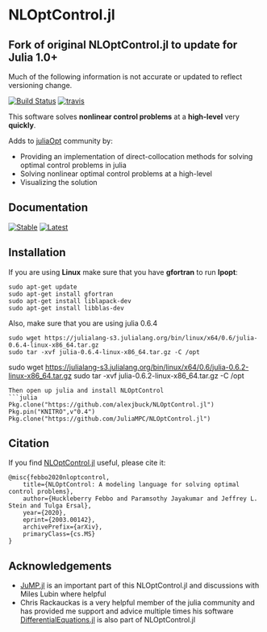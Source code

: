 # NLOptControl.jl

## Fork of original NLOptControl.jl to update for Julia 1.0+
Much of the following information is not accurate or updated to reflect versioning change.


[![Build Status](https://ci.appveyor.com/api/projects/status/f480ahs29c85m6ne?svg=true)](https://ci.appveyor.com/project/huckl3b3rry87/nloptcontrol-jl)
[![travis](https://travis-ci.org/alexjbuck/NLOptControl.jl.svg?branch=master)](https://travis-ci.org/alexjbuck/NLOptControl.jl)

This software solves **nonlinear control problems** at a **high-level** very **quickly**.

Adds to [juliaOpt](http://www.juliaopt.org/) community by:
 * Providing an implementation of direct-collocation methods for solving optimal control problems in julia
 * Solving nonlinear optimal control problems at a high-level
 * Visualizing the solution

## Documentation
[![Stable](https://img.shields.io/badge/docs-stable-blue.svg)](https://juliampc.github.io/NLOptControl.jl/stable/)
[![Latest](https://img.shields.io/badge/docs-latest-blue.svg)](https://juliampc.github.io/NLOptControl.jl/latest/)

## Installation

If you are using **Linux** make sure that you have **gfortran** to run **Ipopt**:
```
sudo apt-get update
sudo apt-get install gfortran
sudo apt-get install liblapack-dev
sudo apt-get install libblas-dev
```

Also, make sure that you are using julia 0.6.4
```
sudo wget https://julialang-s3.julialang.org/bin/linux/x64/0.6/julia-0.6.4-linux-x86_64.tar.gz
sudo tar -xvf julia-0.6.4-linux-x86_64.tar.gz -C /opt
```
sudo wget https://julialang-s3.julialang.org/bin/linux/x64/0.6/julia-0.6.2-linux-x86_64.tar.gz
sudo tar -xvf julia-0.6.2-linux-x86_64.tar.gz -C /opt
 ```
Then open up julia and install NLOptControl
```julia
Pkg.clone("https://github.com/alexjbuck/NLOptControl.jl")
Pkg.pin("KNITRO",v"0.4")
Pkg.clone("https://github.com/JuliaMPC/NLOptControl.jl")
```

## Citation
If you find [NLOptControl.jl](https://github.com/JuliaMPC/NLOptControl.jl) useful, please cite it:
```
@misc{febbo2020nloptcontrol,
    title={NLOptControl: A modeling language for solving optimal control problems},
    author={Huckleberry Febbo and Paramsothy Jayakumar and Jeffrey L. Stein and Tulga Ersal},
    year={2020},
    eprint={2003.00142},
    archivePrefix={arXiv},
    primaryClass={cs.MS}
}
```

## Acknowledgements
* [JuMP.jl](https://jump.readthedocs.io/en/latest/) is an important part of this NLOptControl.jl and discussions with Miles Lubin where helpful
* Chris Rackauckas is a very helpful member of the julia community and has provided me support and advice multiple times his software [DifferentialEquations.jl](https://github.com/JuliaDiffEq/DifferentialEquations.jl) is also part of NLOptControl.jl
